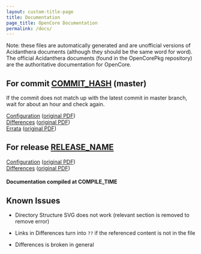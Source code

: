 ```yaml
---
layout: custom-title-page
title: Documentation
page_title: OpenCore Documentation
permalink: /docs/
---
```

Note: these files are automatically generated and are unofficial versions of Acidanthera documents (although they should be the same word for word). The official Acidanthera documents (found in the OpenCorePkg repository) are the authoritative documentation for OpenCore.

## For commit [COMMIT_HASH](https://github.com/acidanthera/OpenCorePkg/tree/COMMIT_HASH_FULL) (master)

If the commit does not match up with the latest commit in master branch, wait for about an hour and check again.

[Configuration](latest/Configuration.html) ([original PDF](https://github.com/acidanthera/OpenCorePkg/blob/COMMIT_HASH_FULL/Docs/Configuration.pdf))
<br>
[Differences](latest/Differences.html) ([original PDF](https://github.com/acidanthera/OpenCorePkg/blob/COMMIT_HASH_FULL/Docs/Differences/Differences.pdf))
<br>
[Errata](latest/Errata.html) ([original PDF](https://github.com/acidanthera/OpenCorePkg/blob/COMMIT_HASH_FULL/Docs/Errata/Errata.pdf))

## For release [RELEASE_NAME](https://github.com/acidanthera/OpenCorePkg/tree/RELEASE_NAME)

[Configuration](release/Configuration.html) ([original PDF](https://github.com/acidanthera/OpenCorePkg/blob/RELEASE_NAME/Docs/Configuration.pdf))
<br>
[Differences](release/Differences.html) ([original PDF](https://github.com/acidanthera/OpenCorePkg/blob/RELEASE_NAME/Docs/Differences/Differences.pdf))

#### Documentation compiled at COMPILE_TIME

## Known Issues

* Directory Structure SVG does not work (relevant section is removed to remove error)

* Links in Differences turn into `??` if the referenced content is not in the file

* Differences is broken in general
